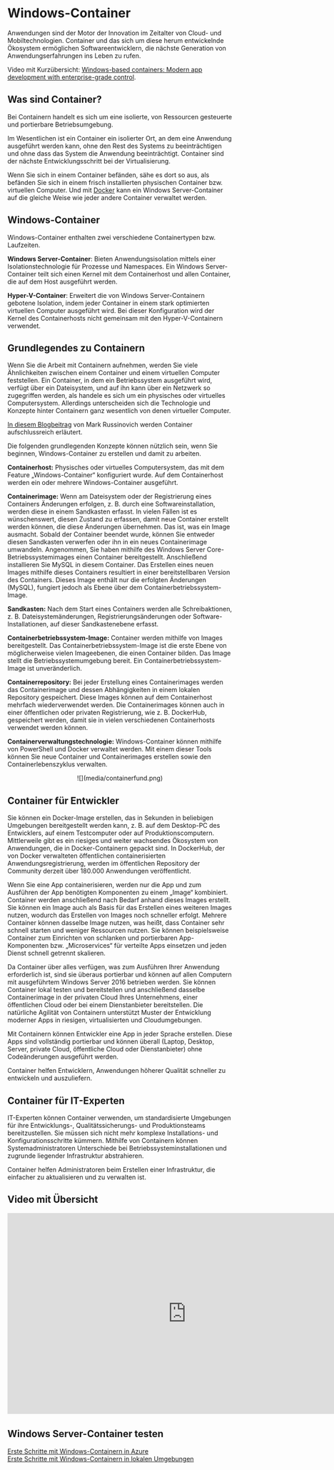 # Windows-Container

Anwendungen sind der Motor der Innovation im Zeitalter von Cloud- und Mobiltechnologien. Container und das sich um diese herum entwickelnde Ökosystem ermöglichen Softwareentwicklern, die nächste Generation von Anwendungserfahrungen ins Leben zu rufen.

Video mit Kurzübersicht: [Windows-based containers: Modern app development with enterprise-grade control](https://youtu.be/Ryx3o0rD5lY).

## Was sind Container?

Bei Containern handelt es sich um eine isolierte, von Ressourcen gesteuerte und portierbare Betriebsumgebung.

Im Wesentlichen ist ein Container ein isolierter Ort, an dem eine Anwendung ausgeführt werden kann, ohne den Rest des Systems zu beeinträchtigen und ohne dass das System die Anwendung beeinträchtigt. Container sind der nächste Entwicklungsschritt bei der Virtualisierung.

Wenn Sie sich in einem Container befänden, sähe es dort so aus, als befänden Sie sich in einem frisch installierten physischen Container bzw. virtuellen Computer. Und mit [Docker](https://www.docker.com/) kann ein Windows Server-Container auf die gleiche Weise wie jeder andere Container verwaltet werden.

## Windows-Container

Windows-Container enthalten zwei verschiedene Containertypen bzw. Laufzeiten.

**Windows Server-Container**: Bieten Anwendungsisolation mittels einer Isolationstechnologie für Prozesse und Namespaces. Ein Windows Server-Container teilt sich einen Kernel mit dem Containerhost und allen Container, die auf dem Host ausgeführt werden.

**Hyper-V-Container**: Erweitert die von Windows Server-Containern gebotene Isolation, indem jeder Container in einem stark optimierten virtuellen Computer ausgeführt wird. Bei dieser Konfiguration wird der Kernel des Containerhosts nicht gemeinsam mit den Hyper-V-Containern verwendet.


## Grundlegendes zu Containern

Wenn Sie die Arbeit mit Containern aufnehmen, werden Sie viele Ähnlichkeiten zwischen einem Container und einem virtuellen Computer feststellen. Ein Container, in dem ein Betriebssystem ausgeführt wird, verfügt über ein Dateisystem, und auf ihn kann über ein Netzwerk so zugegriffen werden, als handele es sich um ein physisches oder virtuelles Computersystem. Allerdings unterscheiden sich die Technologie und Konzepte hinter Containern ganz wesentlich von denen virtueller Computer.

[In diesem Blogbeitrag](http://azure.microsoft.com/blog/2015/08/17/containers-docker-windows-and-trends/) von Mark Russinovich werden Container aufschlussreich erläutert.

Die folgenden grundlegenden Konzepte können nützlich sein, wenn Sie beginnen, Windows-Container zu erstellen und damit zu arbeiten.

**Containerhost:** Physisches oder virtuelles Computersystem, das mit dem Feature „Windows-Container“ konfiguriert wurde. Auf dem Containerhost werden ein oder mehrere Windows-Container ausgeführt.

**Containerimage:** Wenn am Dateisystem oder der Registrierung eines Containers Änderungen erfolgen, z. B. durch eine Softwareinstallation, werden diese in einem Sandkasten erfasst. In vielen Fällen ist es wünschenswert, diesen Zustand zu erfassen, damit neue Container erstellt werden können, die diese Änderungen übernehmen. Das ist, was ein Image ausmacht. Sobald der Container beendet wurde, können Sie entweder diesen Sandkasten verwerfen oder ihn in ein neues Containerimage umwandeln. Angenommen, Sie haben mithilfe des Windows Server Core-Betriebssystemimages einen Container bereitgestellt. Anschließend installieren Sie MySQL in diesem Container. Das Erstellen eines neuen Images mithilfe dieses Containers resultiert in einer bereitstellbaren Version des Containers. Dieses Image enthält nur die erfolgten Änderungen (MySQL), fungiert jedoch als Ebene über dem Containerbetriebssystem-Image.

**Sandkasten:** Nach dem Start eines Containers werden alle Schreibaktionen, z. B. Dateisystemänderungen, Registrierungsänderungen oder Software-Installationen, auf dieser Sandkastenebene erfasst.

**Containerbetriebssystem-Image:** Container werden mithilfe von Images bereitgestellt. Das Containerbetriebssystem-Image ist die erste Ebene von möglicherweise vielen Imageebenen, die einen Container bilden. Das Image stellt die Betriebssystemumgebung bereit. Ein Containerbetriebssystem-Image ist unveränderlich.

**Containerrepository:** Bei jeder Erstellung eines Containerimages werden das Containerimage und dessen Abhängigkeiten in einem lokalen Repository gespeichert. Diese Images können auf dem Containerhost mehrfach wiederverwendet werden. Die Containerimages können auch in einer öffentlichen oder privaten Registrierung, wie z. B. DockerHub, gespeichert werden, damit sie in vielen verschiedenen Containerhosts verwendet werden können.

**Containerverwaltungstechnologie:** Windows-Container können mithilfe von PowerShell und Docker verwaltet werden. Mit einem dieser Tools können Sie neue Container und Containerimages erstellen sowie den Containerlebenszyklus verwalten.

<center>![](media/containerfund.png)</center>

## Container für Entwickler

Sie können ein Docker-Image erstellen, das in Sekunden in beliebigen Umgebungen bereitgestellt werden kann, z. B. auf dem Desktop-PC des Entwicklers, auf einem Testcomputer oder auf Produktionscomputern. Mittlerweile gibt es ein riesiges und weiter wachsendes Ökosystem von Anwendungen, die in Docker-Containern gepackt sind. In DockerHub, der von Docker verwalteten öffentlichen containerisierten Anwendungsregistrierung, werden im öffentlichen Repository der Community derzeit über 180.000 Anwendungen veröffentlicht.

Wenn Sie eine App containerisieren, werden nur die App und zum Ausführen der App benötigten Komponenten zu einem „Image“ kombiniert. Container werden anschließend nach Bedarf anhand dieses Images erstellt. Sie können ein Image auch als Basis für das Erstellen eines weiteren Images nutzen, wodurch das Erstellen von Images noch schneller erfolgt. Mehrere Container können dasselbe Image nutzen, was heißt, dass Container sehr schnell starten und weniger Ressourcen nutzen. Sie können beispielsweise Container zum Einrichten von schlanken und portierbaren App-Komponenten bzw. „Microservices“ für verteilte Apps einsetzen und jeden Dienst schnell getrennt skalieren.

Da Container über alles verfügen, was zum Ausführen Ihrer Anwendung erforderlich ist, sind sie überaus portierbar und können auf allen Computern mit ausgeführtem Windows Server 2016 betrieben werden. Sie können Container lokal testen und bereitstellen und anschließend dasselbe Containerimage in der privaten Cloud Ihres Unternehmens, einer öffentlichen Cloud oder bei einem Dienstanbieter bereitstellen. Die natürliche Agilität von Containern unterstützt Muster der Entwicklung moderner Apps in riesigen, virtualisierten und Cloudumgebungen.

Mit Containern können Entwickler eine App in jeder Sprache erstellen. Diese Apps sind vollständig portierbar und können überall (Laptop, Desktop, Server, private Cloud, öffentliche Cloud oder Dienstanbieter) ohne Codeänderungen ausgeführt werden.

Container helfen Entwicklern, Anwendungen höherer Qualität schneller zu entwickeln und auszuliefern.

## Container für IT-Experten

IT-Experten können Container verwenden, um standardisierte Umgebungen für ihre Entwicklungs-, Qualitätssicherungs- und Produktionsteams bereitzustellen. Sie müssen sich nicht mehr komplexe Installations- und Konfigurationsschritte kümmern. Mithilfe von Containern können Systemadministratoren Unterschiede bei Betriebssysteminstallationen und zugrunde liegender Infrastruktur abstrahieren.

Container helfen Administratoren beim Erstellen einer Infrastruktur, die einfacher zu aktualisieren und zu verwalten ist.

## Video mit Übersicht

<iframe 
src="https://channel9.msdn.com/Blogs/containers/Containers-101-with-Microsoft-and-Docker/player" width="800" height="450" allowFullScreen="true" frameBorder="0" scrolling="no"></iframe>


## Windows Server-Container testen

[Erste Schritte mit Windows-Containern in Azure](../quick_start/azure_setup.md)  
[Erste Schritte mit Windows-Containern in lokalen Umgebungen](../quick_start/container_setup.md)




